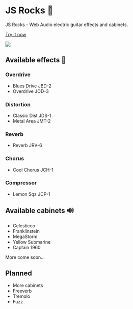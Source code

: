 # JS Rocks 🤘

JS Rocks - Web Audio electric guitar effects and cabinets.

[Try it now](https://js-rocks.web.app)

![](https://github.com/vitaliy-bobrov/js-rocks/blob/master/src/assets/og-image.jpg)

## Available effects 🎸

### Overdrive

- Blues Drive JBD-2
- Overdrive JOD-3

### Distortion

- Classic Dist JDS-1
- Metal Area JMT-2

### Reverb

- Reverb JRV-6

### Chorus

- Cool Chorus JCH-1

### Compressor

- Lemon Sqz JCP-1

## Available cabinets 🔊

- Celesticco
- Franklinstein
- MegaStorm
- Yellow Submarine
- Captain 1960

More come soon...

## Planned
- More cabinets
- Freeverb
- Tremolo
- Fuzz

